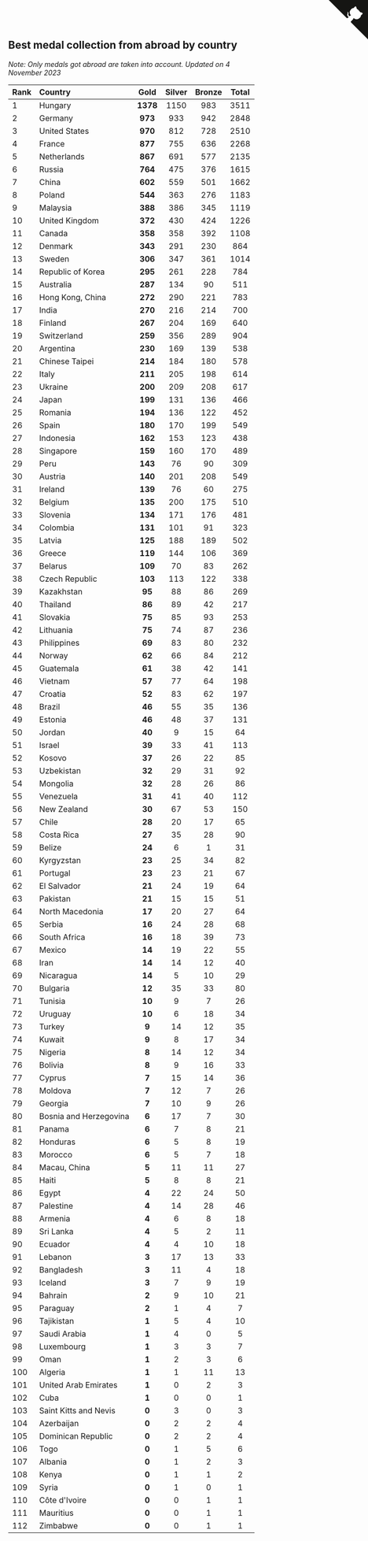 ## Best medal collection from abroad by country

*Note: Only medals got abroad are taken into account.*
*Updated on  4 November 2023*

| Rank | Country | Gold | Silver | Bronze | Total |
| :--- | :--- | :--: | :--: | :--: | :--: |
| 1 | Hungary | **1378** | 1150 | 983 | 3511 |
| 2 | Germany | **973** | 933 | 942 | 2848 |
| 3 | United States | **970** | 812 | 728 | 2510 |
| 4 | France | **877** | 755 | 636 | 2268 |
| 5 | Netherlands | **867** | 691 | 577 | 2135 |
| 6 | Russia | **764** | 475 | 376 | 1615 |
| 7 | China | **602** | 559 | 501 | 1662 |
| 8 | Poland | **544** | 363 | 276 | 1183 |
| 9 | Malaysia | **388** | 386 | 345 | 1119 |
| 10 | United Kingdom | **372** | 430 | 424 | 1226 |
| 11 | Canada | **358** | 358 | 392 | 1108 |
| 12 | Denmark | **343** | 291 | 230 | 864 |
| 13 | Sweden | **306** | 347 | 361 | 1014 |
| 14 | Republic of Korea | **295** | 261 | 228 | 784 |
| 15 | Australia | **287** | 134 | 90 | 511 |
| 16 | Hong Kong, China | **272** | 290 | 221 | 783 |
| 17 | India | **270** | 216 | 214 | 700 |
| 18 | Finland | **267** | 204 | 169 | 640 |
| 19 | Switzerland | **259** | 356 | 289 | 904 |
| 20 | Argentina | **230** | 169 | 139 | 538 |
| 21 | Chinese Taipei | **214** | 184 | 180 | 578 |
| 22 | Italy | **211** | 205 | 198 | 614 |
| 23 | Ukraine | **200** | 209 | 208 | 617 |
| 24 | Japan | **199** | 131 | 136 | 466 |
| 25 | Romania | **194** | 136 | 122 | 452 |
| 26 | Spain | **180** | 170 | 199 | 549 |
| 27 | Indonesia | **162** | 153 | 123 | 438 |
| 28 | Singapore | **159** | 160 | 170 | 489 |
| 29 | Peru | **143** | 76 | 90 | 309 |
| 30 | Austria | **140** | 201 | 208 | 549 |
| 31 | Ireland | **139** | 76 | 60 | 275 |
| 32 | Belgium | **135** | 200 | 175 | 510 |
| 33 | Slovenia | **134** | 171 | 176 | 481 |
| 34 | Colombia | **131** | 101 | 91 | 323 |
| 35 | Latvia | **125** | 188 | 189 | 502 |
| 36 | Greece | **119** | 144 | 106 | 369 |
| 37 | Belarus | **109** | 70 | 83 | 262 |
| 38 | Czech Republic | **103** | 113 | 122 | 338 |
| 39 | Kazakhstan | **95** | 88 | 86 | 269 |
| 40 | Thailand | **86** | 89 | 42 | 217 |
| 41 | Slovakia | **75** | 85 | 93 | 253 |
| 42 | Lithuania | **75** | 74 | 87 | 236 |
| 43 | Philippines | **69** | 83 | 80 | 232 |
| 44 | Norway | **62** | 66 | 84 | 212 |
| 45 | Guatemala | **61** | 38 | 42 | 141 |
| 46 | Vietnam | **57** | 77 | 64 | 198 |
| 47 | Croatia | **52** | 83 | 62 | 197 |
| 48 | Brazil | **46** | 55 | 35 | 136 |
| 49 | Estonia | **46** | 48 | 37 | 131 |
| 50 | Jordan | **40** | 9 | 15 | 64 |
| 51 | Israel | **39** | 33 | 41 | 113 |
| 52 | Kosovo | **37** | 26 | 22 | 85 |
| 53 | Uzbekistan | **32** | 29 | 31 | 92 |
| 54 | Mongolia | **32** | 28 | 26 | 86 |
| 55 | Venezuela | **31** | 41 | 40 | 112 |
| 56 | New Zealand | **30** | 67 | 53 | 150 |
| 57 | Chile | **28** | 20 | 17 | 65 |
| 58 | Costa Rica | **27** | 35 | 28 | 90 |
| 59 | Belize | **24** | 6 | 1 | 31 |
| 60 | Kyrgyzstan | **23** | 25 | 34 | 82 |
| 61 | Portugal | **23** | 23 | 21 | 67 |
| 62 | El Salvador | **21** | 24 | 19 | 64 |
| 63 | Pakistan | **21** | 15 | 15 | 51 |
| 64 | North Macedonia | **17** | 20 | 27 | 64 |
| 65 | Serbia | **16** | 24 | 28 | 68 |
| 66 | South Africa | **16** | 18 | 39 | 73 |
| 67 | Mexico | **14** | 19 | 22 | 55 |
| 68 | Iran | **14** | 14 | 12 | 40 |
| 69 | Nicaragua | **14** | 5 | 10 | 29 |
| 70 | Bulgaria | **12** | 35 | 33 | 80 |
| 71 | Tunisia | **10** | 9 | 7 | 26 |
| 72 | Uruguay | **10** | 6 | 18 | 34 |
| 73 | Turkey | **9** | 14 | 12 | 35 |
| 74 | Kuwait | **9** | 8 | 17 | 34 |
| 75 | Nigeria | **8** | 14 | 12 | 34 |
| 76 | Bolivia | **8** | 9 | 16 | 33 |
| 77 | Cyprus | **7** | 15 | 14 | 36 |
| 78 | Moldova | **7** | 12 | 7 | 26 |
| 79 | Georgia | **7** | 10 | 9 | 26 |
| 80 | Bosnia and Herzegovina | **6** | 17 | 7 | 30 |
| 81 | Panama | **6** | 7 | 8 | 21 |
| 82 | Honduras | **6** | 5 | 8 | 19 |
| 83 | Morocco | **6** | 5 | 7 | 18 |
| 84 | Macau, China | **5** | 11 | 11 | 27 |
| 85 | Haiti | **5** | 8 | 8 | 21 |
| 86 | Egypt | **4** | 22 | 24 | 50 |
| 87 | Palestine | **4** | 14 | 28 | 46 |
| 88 | Armenia | **4** | 6 | 8 | 18 |
| 89 | Sri Lanka | **4** | 5 | 2 | 11 |
| 90 | Ecuador | **4** | 4 | 10 | 18 |
| 91 | Lebanon | **3** | 17 | 13 | 33 |
| 92 | Bangladesh | **3** | 11 | 4 | 18 |
| 93 | Iceland | **3** | 7 | 9 | 19 |
| 94 | Bahrain | **2** | 9 | 10 | 21 |
| 95 | Paraguay | **2** | 1 | 4 | 7 |
| 96 | Tajikistan | **1** | 5 | 4 | 10 |
| 97 | Saudi Arabia | **1** | 4 | 0 | 5 |
| 98 | Luxembourg | **1** | 3 | 3 | 7 |
| 99 | Oman | **1** | 2 | 3 | 6 |
| 100 | Algeria | **1** | 1 | 11 | 13 |
| 101 | United Arab Emirates | **1** | 0 | 2 | 3 |
| 102 | Cuba | **1** | 0 | 0 | 1 |
| 103 | Saint Kitts and Nevis | **0** | 3 | 0 | 3 |
| 104 | Azerbaijan | **0** | 2 | 2 | 4 |
| 105 | Dominican Republic | **0** | 2 | 2 | 4 |
| 106 | Togo | **0** | 1 | 5 | 6 |
| 107 | Albania | **0** | 1 | 2 | 3 |
| 108 | Kenya | **0** | 1 | 1 | 2 |
| 109 | Syria | **0** | 1 | 0 | 1 |
| 110 | Côte d'Ivoire | **0** | 0 | 1 | 1 |
| 111 | Mauritius | **0** | 0 | 1 | 1 |
| 112 | Zimbabwe | **0** | 0 | 1 | 1 |


<a href="https://github.com/JustinTimeCuber/wca_statistics" class="github-corner" aria-label="View source on Github"><svg width="80" height="80" viewBox="0 0 250 250" style="fill:#151513; color:#fff; position: absolute; top: 0; border: 0; right: 0;" aria-hidden="true"><path d="M0,0 L115,115 L130,115 L142,142 L250,250 L250,0 Z"></path><path d="M128.3,109.0 C113.8,99.7 119.0,89.6 119.0,89.6 C122.0,82.7 120.5,78.6 120.5,78.6 C119.2,72.0 123.4,76.3 123.4,76.3 C127.3,80.9 125.5,87.3 125.5,87.3 C122.9,97.6 130.6,101.9 134.4,103.2" fill="currentColor" style="transform-origin: 130px 106px;" class="octo-arm"></path><path d="M115.0,115.0 C114.9,115.1 118.7,116.5 119.8,115.4 L133.7,101.6 C136.9,99.2 139.9,98.4 142.2,98.6 C133.8,88.0 127.5,74.4 143.8,58.0 C148.5,53.4 154.0,51.2 159.7,51.0 C160.3,49.4 163.2,43.6 171.4,40.1 C171.4,40.1 176.1,42.5 178.8,56.2 C183.1,58.6 187.2,61.8 190.9,65.4 C194.5,69.0 197.7,73.2 200.1,77.6 C213.8,80.2 216.3,84.9 216.3,84.9 C212.7,93.1 206.9,96.0 205.4,96.6 C205.1,102.4 203.0,107.8 198.3,112.5 C181.9,128.9 168.3,122.5 157.7,114.1 C157.9,116.9 156.7,120.9 152.7,124.9 L141.0,136.5 C139.8,137.7 141.6,141.9 141.8,141.8 Z" fill="currentColor" class="octo-body"></path></svg></a><style>.github-corner:hover .octo-arm{animation:octocat-wave 560ms ease-in-out}@keyframes octocat-wave{0%,100%{transform:rotate(0)}20%,60%{transform:rotate(-25deg)}40%,80%{transform:rotate(10deg)}}@media (max-width:500px){.github-corner:hover .octo-arm{animation:none}.github-corner .octo-arm{animation:octocat-wave 560ms ease-in-out}}</style>
